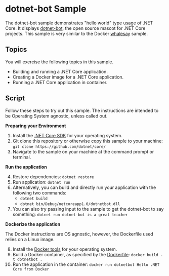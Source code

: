 dotnet-bot Sample
================

The dotnet-bot sample demonstrates "hello world" type usage of .NET Core. It displays [dotnet-bot](https://github.com/dotnet-bot), the open source mascot for .NET Core projects. This sample is very similar to the Docker [whalesay](https://docs.docker.com/engine/getstarted/step_three/) sample.

Topics
------

You will exercise the following topics in this sample.

- Building and running a .NET Core application.
- Creating a Docker image for a .NET Core application.
- Running a .NET Core application in container.

Script
------

Follow these steps to try out this sample. The instructions are intended to be Operating System agnostic, unless called out. 

**Preparing your Environment**

1. Install the [.NET Core SDK](https://dot.net/core) for your operating system.
2. Git clone this repository or otherwise copy this sample to your machine: `git clone https://github.com/dotnet/core/`
3. Navigate to the sample on your machine at the command prompt or terminal.

**Run the application**

4. Restore dependencies: `dotnet restore`
5. Run application: `dotnet run`
6. Alternatively, you can build and directly run your application with the following two commands:
   - `dotnet build`
   - `dotnet bin/Debug/netcoreapp1.0/dotnetbot.dll`
7. You can also try passing input to the sample to get the dotnet-bot to say something: `dotnet run dotnet-bot is a great teacher`

**Dockerize the application**

The Docker instructions are OS agnostic, however, the Dockerfile used relies on a Linux image.

8. Install the [Docker tools](https://www.docker.com/products/docker) for your operating system.
9. Build a Docker container, as specified by the [Dockerfile](Dockerfile): `docker build -t dotnetbot .`
10. Run the application in the container: `docker run dotnetbot Hello .NET Core from Docker`
